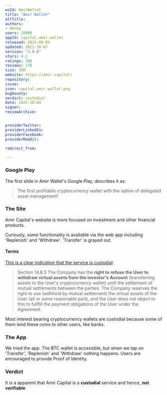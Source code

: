 ```yaml
---
wsId: AmirWallet
title: "Amir Wallet"
altTitle: 
authors:
- danny
users: 10000
appId: capital.amir.wallet
released: 2021-08-03
updated: 2021-10-07
version: "3.9.0"
stars: 4.2
ratings: 308
reviews: 178
size: 35M
website: https://amir.capital/
repository: 
issue: 
icon: capital.amir.wallet.png
bugbounty: 
verdict: custodial
date: 2021-10-04
signer: 
reviewArchive:


providerTwitter: 
providerLinkedIn: 
providerFacebook: 
providerReddit: 

redirect_from:

---
```



### Google Play

The first slide in Amir Wallet's Google Play, describes it as:

> The first profitable cryptocurrency wallet with the option of delegated asset management! 

### The Site

Amir Capital's website is more focused on investment and other financial products. 

Curiously, some functionality is available via the web app including 'Replenish' and 'Withdraw'. 'Transfer' is grayed out. 

#### Terms

[This is a clear indication that the service is custodial](https://account.amir.capital/static/docs/public_offer_en.pdf):

> Section 14.8.3 The Company has the **right to refuse the User to withdraw virtual assets from the investor's Account** (transferring assets to the User's cryptocurrency wallet) until the settlement of mutual settlements between the parties. The Company reserves the right to use (withhold by mutual settlement) the virtual assets of the User (all or some reasonable part), and the User does not object to this to fullfill the payment obligations of the User under the Agreement.

Most interest bearing cryptocurrency wallets are custodial because some of them lend these coins to other users, like banks. 

### The App

We tried the app. The BTC wallet is accessible, but when we tap on 'Transfer', 'Replenish' and 'Withdraw' nothing happens. Users are encouraged to provide Proof of Identity. 

### Verdict

It is a apparent that Amir Capital is a **custodial** service and hence, **not verifiable**

